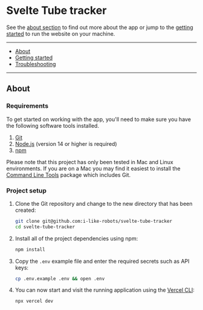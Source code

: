 # Svelte Tube tracker

See the [about section](#about) to find out more about the app or jump to the [getting started](#getting-started) to run the website on your machine.

---

-   [About](#about)
-   [Getting started](#getting-started)
-   [Troubleshooting](#troubleshooting)

---

## About

### Requirements

To get started on working with the app, you'll need to make sure you have the following software tools installed.

1. [Git](https://git-scm.com/)
2. [Node.js](https://nodejs.org/en/) (version 14 or higher is required)
3. [npm](http://npmjs.com/)

Please note that this project has only been tested in Mac and Linux environments. If you are on a Mac you may find it easiest to install the [Command Line Tools](https://developer.apple.com/download/more/) package which includes Git.

### Project setup

1. Clone the Git repository and change to the new directory that has been created:

    ```bash
    git clone git@github.com:i-like-robots/svelte-tube-tracker
    cd svelte-tube-tracker
    ```

2. Install all of the project dependencies using npm:

    ```bash
    npm install
    ```

3. Copy the `.env` example file and enter the required secrets such as API keys:

    ```bash
    cp .env.example .env && open .env
    ```

4. You can now start and visit the running application using the [Vercel CLI](https://vercel.com/docs/cli):

    ```bash
    npx vercel dev
    ```
